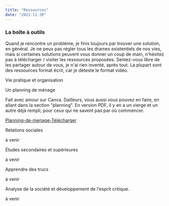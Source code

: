 ```yaml
---
title: "Ressources"
date: "2021-11-30"
---
```


### La boîte à outils

Quand je rencontre un problème, je finis toujours par trouver une solution, en général. Je ne peux pas régler tous les drames existentiels de nos vies, mais si certaines solutions peuvent vous donner un coup de main, n'hésitez pas à télécharger / visiter les ressources proposées. Sentez-vous libre de les partager autour de vous, je n'ai rien inventé, après tout. La plupart sont des ressources format écrit, car je déteste le format vidéo.

Vie pratique et organisation

Un planning de ménage

Fait avec amour sur Canva. Dailleurs, vous aussi vous pouvez en faire, en allant dans la section "planning". En version PDF, il y en a un vierge et un autre déjà rempli, pour ceux qui ne savent pas par où commencer.

[Planning-de-menage-](https://lafillepassympa.com/wp-content/uploads/2021/08/Planning-de-menage-.pdf)[Télécharger](https://lafillepassympa.com/wp-content/uploads/2021/08/Planning-de-menage-.pdf)

Relations sociales

à venir

Études secondaires et supérieures

à venir

Apprendre des trucs

à venir

Analyse de la société et développement de l'esprit critique.

à venir

